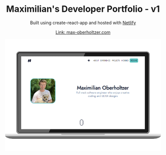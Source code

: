 <h1 align="center">
  Maximilian's Developer Portfolio - v1
</h1>

<p align="center">
  Built using create-react-app and hosted with <a href="https://netlify.com">Netlify</>
</p>

<p align="center">
  Link: <a href="https://max-oberholtzer.com">max-oberholtzer.com</>
</p>
  
![Alt](https://github.com/Maximilian-Oberholtzer/maximilian-portfolio/blob/main/public/MaximilianPortfolio.png)
